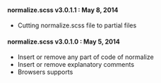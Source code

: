 #### normalize.scss v3.0.1.1 : May 8, 2014

* Cutting normalize.scss file to partial files


#### normalize.scss v3.0.1.0 : May 5, 2014

* Insert or remove any part of code of normalize
* Insert or remove explanatory comments
* Browsers supports
